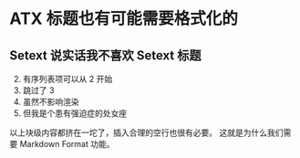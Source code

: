 # ATX 标题也有可能需要格式化的 ##
Setext 说实话我不喜欢 Setext 标题
----
2. 有序列表项可以从 2 开始
4. 跳过了 3
5. 虽然不影响渲染
4. 但我是个患有强迫症的处女座

以上块级内容都挤在一坨了，插入合理的空行也很有必要。
这就是为什么我们需要 Markdown Format 功能。
